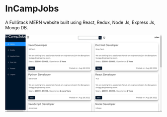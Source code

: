 # InCampJobs
A FullStack MERN website built using React, Redux, Node Js, Express Js, Mongo DB.

![](Images/image1.png)
